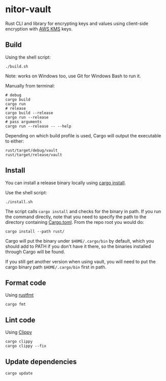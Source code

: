 # nitor-vault

Rust CLI and library for encrypting keys and values using client-side encryption
with [AWS KMS](https://aws.amazon.com/kms/) keys.

## Build

Using the shell script:

```shell
./build.sh
```

Note: works on Windows too, use Git for Windows Bash to run it.

Manually from terminal:

```shell
# debug
cargo build
cargo run
# release
cargo build --release
cargo run --release
# pass arguments
cargo run --release -- --help
```

Depending on which build profile is used, Cargo will output the executable to either:

```shell
rust/target/debug/vault
rust/target/release/vault
```

## Install

You can install a release binary locally
using [cargo install](https://doc.rust-lang.org/cargo/commands/cargo-install.html).

Use the shell script:

```shell
./install.sh
```

The script calls `cargo install` and checks for the binary in path.
If you run the command directly,
note that you need to specify the path to the directory containing [Cargo.toml](./Cargo.toml).
From the repo root you would do:

```shell
cargo install --path rust/
```

Cargo will put the binary under `$HOME/.cargo/bin` by default,
which you should add to PATH if you don't have it there,
so the binaries installed through Cargo will be found.

If you still get another version when using vault,
you will need to put the cargo binary path `$HOME/.cargo/bin` first in path.

## Format code

Using [rustfmt](https://github.com/rust-lang/rustfmt)

```shell
cargo fmt
```

## Lint code

Using [Clippy](https://github.com/rust-lang/rust-clippy)

```shell
cargo clippy
cargo clippy --fix
```

## Update dependencies

```shell
cargo update
```
